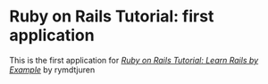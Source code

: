 # Ruby on Rails Tutorial: first application

This is the first application for
[*Ruby on Rails Tutorial: Learn Rails by Example*](http://railstutorial.org/) 
by rymdtjuren
